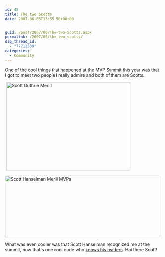 ```yaml
---
id: 48
title: The two Scotts
date: 2007-06-05T13:55:50+00:00


guid: /post/2007/06/The-two-Scotts.aspx
permalink: /2007/06/the-two-scotts/
dsq_thread_id:
  - "77712539"
categories:
  - Community
---
```

<p>One of the cool things that happened at the MVP Summit this year was that I got to meet two people I really admire and both of them are Scotts. </p> <p>&nbsp;<a href="https://merill.net/wp-content/uploads/binary/ScottHanselmansuredoesknowhisreaders_9362/Scott_Guthrie_Merill.jpg" atomicselection="true"><img style="border-top-width: 0px; border-left-width: 0px; border-bottom-width: 0px; border-right-width: 0px" height="284" alt="Scott Guthrie Merill" src="https://merill.net/wp-content/uploads/binary/ScottHanselmansuredoesknowhisreaders_9362/Scott_Guthrie_Merill_thumb.jpg" width="400" border="0"></a> </p> <p><a href="https://merill.net/wp-content/uploads/binary/ScottHanselmansuredoesknowhisreaders_9362/Scott_Hanselman_Merill.jpg" atomicselection="true"><img style="border-top-width: 0px; border-left-width: 0px; border-bottom-width: 0px; border-right-width: 0px" height="197" alt="Scott Hanselman Merill MVPs" src="https://merill.net/wp-content/uploads/binary/ScottHanselmansuredoesknowhisreaders_9362/Scott_Hanselman_Merill_thumb.jpg" width="500" border="0"></a> </p> <p>What was even cooler was that Scott Hanselman recognized me at the summit, now that's one cool dude who <a href="http://www.hanselman.com/blog/BlogInteresting32WaysToKeepYourBlogFromSucking.aspx">knows his readers</a>. Hai there Scott!</p>